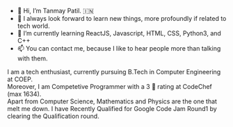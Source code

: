 - 👋 Hi, I’m Tanmay Patil. :india:
- 👀 I always look forward to learn new things, more profoundly if related to tech world.
- 🌱 I’m currently learning ReactJS, Javascript, HTML, CSS, Python3, and C++
- 📫 You can contact me, because I like to hear people more than talking with them.

I am a tech enthusiast, currently pursuing B.Tech in Computer Engineering at COEP.  
Moreover, I am Competetive Programmer with a 3 :star2: rating at CodeChef (max 1634).  
Apart from Computer Science, Mathematics and Physics are the one that melt me down.
I have Recently Qualified for Google Code Jam Round1 by clearing the Qualification round.
